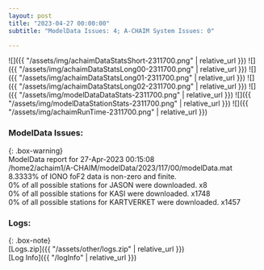 ```yaml
---
layout: post
title: "2023-04-27 00:00:00"
subtitle: "ModelData Issues: 4; A-CHAIM System Issues: 0"

---
```


![]({{ "/assets/img/achaimDataStatsShort-2311700.png" | relative_url }})
![]({{ "/assets/img/achaimDataStatsLong00-2311700.png" | relative_url }})
![]({{ "/assets/img/achaimDataStatsLong01-2311700.png" | relative_url }})
![]({{ "/assets/img/achaimDataStatsLong02-2311700.png" | relative_url }})
![]({{ "/assets/img/modelDataDataStats-2311700.png" | relative_url }})
![]({{ "/assets/img/modelDataStationStats-2311700.png" | relative_url }})
![]({{ "/assets/img/achaimRunTime-2311700.png" | relative_url }})


### ModelData Issues:  
  
{: .box-warning}  
 ModelData report for 27-Apr-2023 00:15:08   
 /home2/achaim1/A-CHAIM/modelData/2023/117/00/modelData.mat   
 8.3333% of IONO foF2 data is non-zero and finite.   
 0% of all possible stations for JASON were downloaded. x8   
 0% of all possible stations for KASI were downloaded. x1748   
 0% of all possible stations for KARTVERKET were downloaded. x1457   
  


### Logs:  
  
{: .box-note}  
[Logs.zip]({{ "/assets/other/logs.zip" | relative_url }})  
[Log Info]({{ "/logInfo" | relative_url }})  
